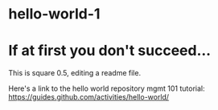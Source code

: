 # hello-world-1
# If at first you don't succeed...

This is square 0.5, editing a readme file.

Here's a link to the hello world repository mgmt 101 tutorial: https://guides.github.com/activities/hello-world/ 
